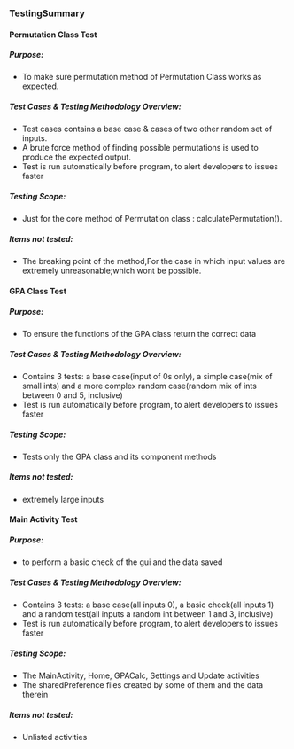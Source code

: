 ### TestingSummary


#### Permutation Class Test
##### Purpose:
- To make sure permutation method of Permutation Class works as expected.

##### Test Cases  & Testing Methodology Overview:
- Test cases contains a base case & cases of two other random set of inputs.
- A brute force method of finding possible permutations is used to produce the expected output.
- Test is run automatically before program, to alert developers to issues faster

##### Testing Scope:
- Just for the core method of Permutation class : calculatePermutation().

##### Items not tested:
- The breaking point of the method,For the case in which input values are extremely unreasonable;which wont be possible.


#### GPA Class Test
##### Purpose:
- To ensure the functions of the GPA class return the correct data

##### Test Cases  & Testing Methodology Overview:
- Contains 3 tests: a base case(input of 0s only), a simple case(mix of small ints) and a more complex random case(random mix of ints between 0 and 5, inclusive)
- Test is run automatically before program, to alert developers to issues faster

##### Testing Scope:
- Tests only the GPA class and its component methods

##### Items not tested:
- extremely large inputs


#### Main Activity Test
##### Purpose:
- to perform a basic check of the gui and the data saved

##### Test Cases  & Testing Methodology Overview:
- Contains 3 tests: a base case(all inputs 0), a basic check(all inputs 1) and a random test(all inputs a random int between 1 and 3, inclusive)
- Test is run automatically before program, to alert developers to issues faster

##### Testing Scope:
- The MainActivity, Home, GPACalc, Settings and Update activities
- The sharedPreference files created by some of them and the data therein

##### Items not tested:
- Unlisted activities

